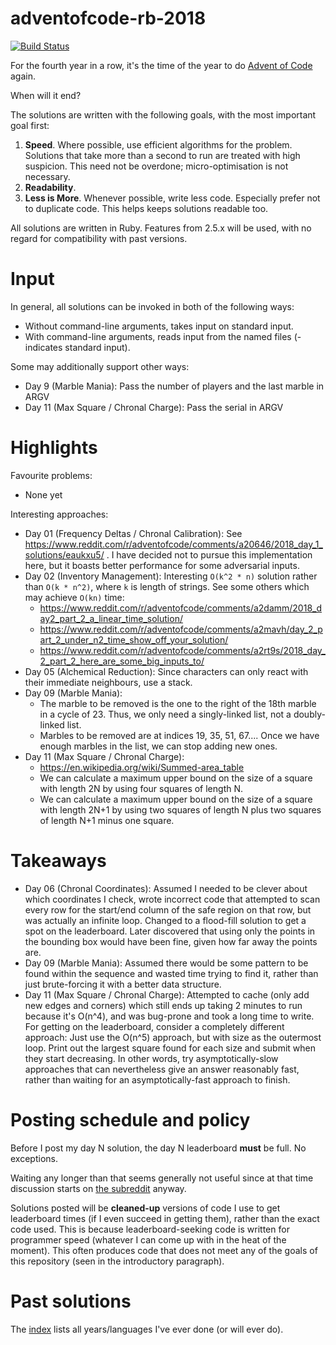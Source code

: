# adventofcode-rb-2018

[![Build Status](https://travis-ci.org/petertseng/adventofcode-rb-2018.svg?branch=master)](https://travis-ci.org/petertseng/adventofcode-rb-2018)

For the fourth year in a row, it's the time of the year to do [Advent of Code](http://adventofcode.com) again.

When will it end?

The solutions are written with the following goals, with the most important goal first:

1. **Speed**.
   Where possible, use efficient algorithms for the problem.
   Solutions that take more than a second to run are treated with high suspicion.
   This need not be overdone; micro-optimisation is not necessary.
2. **Readability**.
3. **Less is More**.
   Whenever possible, write less code.
   Especially prefer not to duplicate code.
   This helps keeps solutions readable too.

All solutions are written in Ruby.
Features from 2.5.x will be used, with no regard for compatibility with past versions.

# Input

In general, all solutions can be invoked in both of the following ways:

* Without command-line arguments, takes input on standard input.
* With command-line arguments, reads input from the named files (- indicates standard input).

Some may additionally support other ways:

* Day 9 (Marble Mania): Pass the number of players and the last marble in ARGV
* Day 11 (Max Square / Chronal Charge): Pass the serial in ARGV

# Highlights

Favourite problems:

* None yet

Interesting approaches:

* Day 01 (Frequency Deltas / Chronal Calibration): See https://www.reddit.com/r/adventofcode/comments/a20646/2018_day_1_solutions/eaukxu5/ . I have decided not to pursue this implementation here, but it boasts better performance for some adversarial inputs.
* Day 02 (Inventory Management): Interesting `O(k^2 * n)` solution rather than `O(k * n^2)`, where `k` is length of strings. See some others which may achieve `O(kn)` time:
    * https://www.reddit.com/r/adventofcode/comments/a2damm/2018_day2_part_2_a_linear_time_solution/
    * https://www.reddit.com/r/adventofcode/comments/a2mavh/day_2_part_2_under_n2_time_show_off_your_solution/
    * https://www.reddit.com/r/adventofcode/comments/a2rt9s/2018_day_2_part_2_here_are_some_big_inputs_to/
* Day 05 (Alchemical Reduction): Since characters can only react with their immediate neighbours, use a stack.
* Day 09 (Marble Mania):
    * The marble to be removed is the one to the right of the 18th marble in a cycle of 23. Thus, we only need a singly-linked list, not a doubly-linked list.
    * Marbles to be removed are at indices 19, 35, 51, 67.... Once we have enough marbles in the list, we can stop adding new ones.
* Day 11 (Max Square / Chronal Charge):
    * https://en.wikipedia.org/wiki/Summed-area_table
    * We can calculate a maximum upper bound on the size of a square with length 2N by using four squares of length N.
    * We can calculate a maximum upper bound on the size of a square with length 2N+1 by using two squares of length N plus two squares of length N+1 minus one square.

# Takeaways

* Day 06 (Chronal Coordinates): Assumed I needed to be clever about which coordinates I check, wrote incorrect code that attempted to scan every row for the start/end column of the safe region on that row, but was actually an infinite loop. Changed to a flood-fill solution to get a spot on the leaderboard. Later discovered that using only the points in the bounding box would have been fine, given how far away the points are.
* Day 09 (Marble Mania): Assumed there would be some pattern to be found within the sequence and wasted time trying to find it, rather than just brute-forcing it with a better data structure.
* Day 11 (Max Square / Chronal Charge): Attempted to cache (only add new edges and corners) which still ends up taking 2 minutes to run because it's O(n^4), and was bug-prone and took a long time to write. For getting on the leaderboard, consider a completely different approach: Just use the O(n^5) approach, but with size as the outermost loop. Print out the largest square found for each size and submit when they start decreasing. In other words, try asymptotically-slow approaches that can nevertheless give an answer reasonably fast, rather than waiting for an asymptotically-fast approach to finish.

# Posting schedule and policy

Before I post my day N solution, the day N leaderboard **must** be full.
No exceptions.

Waiting any longer than that seems generally not useful since at that time discussion starts on [the subreddit](https://www.reddit.com/r/adventofcode) anyway.

Solutions posted will be **cleaned-up** versions of code I use to get leaderboard times (if I even succeed in getting them), rather than the exact code used.
This is because leaderboard-seeking code is written for programmer speed (whatever I can come up with in the heat of the moment).
This often produces code that does not meet any of the goals of this repository (seen in the introductory paragraph).

# Past solutions

The [index](https://github.com/petertseng/adventofcode-common/blob/master/index.md) lists all years/languages I've ever done (or will ever do).
